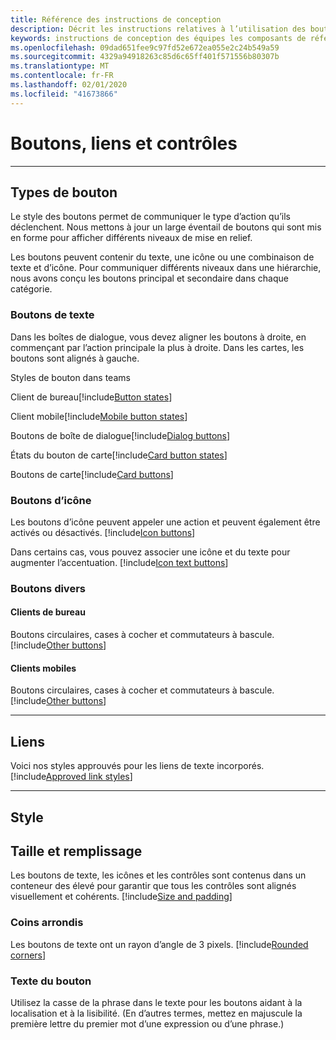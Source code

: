 ```yaml
---
title: Référence des instructions de conception
description: Décrit les instructions relatives à l’utilisation des boutons, des liens et des contrôles dans vos applications
keywords: instructions de conception des équipes les composants de référence boutons de liens couleurs
ms.openlocfilehash: 09dad651fee9c97fd52e672ea055e2c24b549a59
ms.sourcegitcommit: 4329a94918263c85d6c65ff401f571556b80307b
ms.translationtype: MT
ms.contentlocale: fr-FR
ms.lasthandoff: 02/01/2020
ms.locfileid: "41673866"
---
```

# <a name="buttons-links-and-controls"></a>Boutons, liens et contrôles

---

## <a name="button-types"></a>Types de bouton

Le style des boutons permet de communiquer le type d’action qu’ils déclenchent. Nous mettons à jour un large éventail de boutons qui sont mis en forme pour afficher différents niveaux de mise en relief.

Les boutons peuvent contenir du texte, une icône ou une combinaison de texte et d’icône. Pour communiquer différents niveaux dans une hiérarchie, nous avons conçu les boutons principal et secondaire dans chaque catégorie.

### <a name="text-buttons"></a>Boutons de texte

Dans les boîtes de dialogue, vous devez aligner les boutons à droite, en commençant par l’action principale la plus à droite. Dans les cartes, les boutons sont alignés à gauche.

Styles de bouton dans teams

Client de bureau[!include[Button states](~/includes/design/buttons-image-states.html)]

Client mobile[!include[Mobile button states](~/includes/design/buttons-mobile-image-states.html)]

Boutons de boîte de dialogue[!include[Dialog buttons](~/includes/design/buttons-image-dialog.html)]

États du bouton de carte[!include[Card button states](~/includes/design/buttons-image-cardstates.html)]

Boutons de carte[!include[Card buttons](~/includes/design/buttons-image-card.html)]

### <a name="icon-buttons"></a>Boutons d’icône

Les boutons d’icône peuvent appeler une action et peuvent également être activés ou désactivés.
[!include[Icon buttons](~/includes/design/buttons-image-icon.html)]

Dans certains cas, vous pouvez associer une icône et du texte pour augmenter l’accentuation.
[!include[Icon text buttons](~/includes/design/buttons-image-icontext.html)]

### <a name="miscellaneous-buttons"></a>Boutons divers

#### <a name="desktop-clients"></a>Clients de bureau
Boutons circulaires, cases à cocher et commutateurs à bascule.<br/>
[!include[Other buttons](~/includes/design/buttons-image-others.html)]

#### <a name="mobile-clients"></a>Clients mobiles
Boutons circulaires, cases à cocher et commutateurs à bascule.<br/>
[!include[Other buttons](~/includes/design/buttons-image-mobile-others.html)]

---

## <a name="links"></a>Liens

Voici nos styles approuvés pour les liens de texte incorporés.
[!include[Approved link styles](~/includes/design/links-image-text.html)]

---

## <a name="style"></a>Style

## <a name="size-and-padding"></a>Taille et remplissage

Les boutons de texte, les icônes et les contrôles sont contenus dans un conteneur des élevé pour garantir que tous les contrôles sont alignés visuellement et cohérents.
[!include[Size and padding](~/includes/design/style-image-size.html)]

### <a name="rounded-corners"></a>Coins arrondis

Les boutons de texte ont un rayon d’angle de 3 pixels.
[!include[Rounded corners](~/includes/design/style-image-corners.html)]

### <a name="button-text"></a>Texte du bouton

Utilisez la casse de la phrase dans le texte pour les boutons aidant à la localisation et à la lisibilité. (En d’autres termes, mettez en majuscule la première lettre du premier mot d’une expression ou d’une phrase.)
